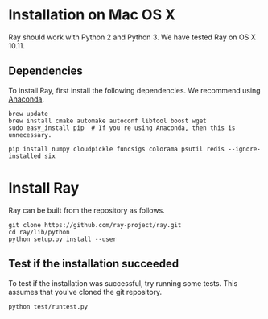 # Installation on Mac OS X

Ray should work with Python 2 and Python 3. We have tested Ray on OS X 10.11.

## Dependencies

To install Ray, first install the following dependencies. We recommend using
[Anaconda](https://www.continuum.io/downloads).

```
brew update
brew install cmake automake autoconf libtool boost wget
sudo easy_install pip  # If you're using Anaconda, then this is unnecessary.

pip install numpy cloudpickle funcsigs colorama psutil redis --ignore-installed six
```

# Install Ray

Ray can be built from the repository as follows.

```
git clone https://github.com/ray-project/ray.git
cd ray/lib/python
python setup.py install --user
```

## Test if the installation succeeded

To test if the installation was successful, try running some tests. This assumes
that you've cloned the git repository.

```
python test/runtest.py
```
